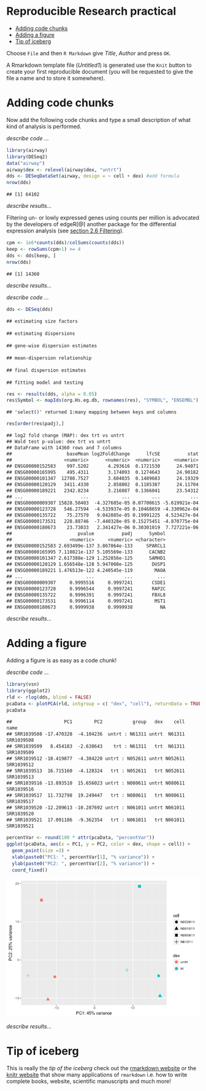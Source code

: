 Reproducible Research practical
================

-   [Adding code chunks](#adding-code-chunks)
-   [Adding a figure](#adding-a-figure)
-   [Tip of iceberg](#tip-of-iceberg)

Choose `File` and then `R Markdown` give *Title*, *Author* and press `OK`.

A Rmarkdown template file (*Untitled1*) is generated use the `Knit` button to create your first reproducible document (you will be requested to give the file a name and to store it somewhere).

Adding code chunks
==================

Now add the following code chunks and type a small description of what kind of analysis is performed.

*describe code ...*

``` r
library(airway)
library(DESeq2)
data("airway")
airway$dex <- relevel(airway$dex, "untrt")
dds <- DESeqDataSet(airway, design = ~ cell + dex) #add formula
nrow(dds)
```

    ## [1] 64102

*describe results...*

Filtering un- or lowly expressed genes using counts per million is advocated by the developers of edgeR\[@\] another package for the differential expression analysis (see [section 2.6 Filtering](https://bioconductor.org/packages/release/bioc/vignettes/edgeR/inst/doc/edgeRUsersGuide.pdf)).

``` r
cpm <- 1e6*counts(dds)/colSums(counts(dds))
keep <- rowSums(cpm>1) >= 4                
dds <- dds[keep, ]
nrow(dds)
```

    ## [1] 14360

*describe results...*

*describe code ...*

``` r
dds <- DESeq(dds)
```

    ## estimating size factors

    ## estimating dispersions

    ## gene-wise dispersion estimates

    ## mean-dispersion relationship

    ## final dispersion estimates

    ## fitting model and testing

``` r
res <- results(dds, alpha = 0.05)
res$Symbol <- mapIds(org.Hs.eg.db, rownames(res), "SYMBOL", "ENSEMBL")
```

    ## 'select()' returned 1:many mapping between keys and columns

``` r
res[order(res$padj),]
```

    ## log2 fold change (MAP): dex trt vs untrt 
    ## Wald test p-value: dex trt vs untrt 
    ## DataFrame with 14360 rows and 7 columns
    ##                    baseMean log2FoldChange      lfcSE          stat
    ##                   <numeric>      <numeric>  <numeric>     <numeric>
    ## ENSG00000152583    997.5202       4.293616  0.1721530      24.94071
    ## ENSG00000165995    495.4311       3.174093  0.1274643      24.90182
    ## ENSG00000101347  12708.7527       3.604035  0.1489683      24.19329
    ## ENSG00000120129   3411.4330       2.858802  0.1185387      24.11704
    ## ENSG00000189221   2342.8234       3.216087  0.1366041      23.54312
    ## ...                     ...            ...        ...           ...
    ## ENSG00000009307 15828.50403  -4.327685e-05 0.07700615 -5.619921e-04
    ## ENSG00000123728   546.27594  -4.533937e-05 0.10468659 -4.330962e-04
    ## ENSG00000135722    75.27579   9.042885e-05 0.19991225  4.523427e-04
    ## ENSG00000173531   228.88746  -7.440328e-05 0.15275451 -4.870775e-04
    ## ENSG00000180673    23.73033   2.341427e-06 0.30301019  7.727221e-06
    ##                        pvalue          padj      Symbol
    ##                     <numeric>     <numeric> <character>
    ## ENSG00000152583 2.693499e-137 3.867864e-133     SPARCL1
    ## ENSG00000165995 7.110821e-137 5.105569e-133      CACNB2
    ## ENSG00000101347 2.617388e-129 1.252856e-125      SAMHD1
    ## ENSG00000120129 1.656548e-128 5.947008e-125       DUSP1
    ## ENSG00000189221 1.476513e-122 4.240545e-119        MAOA
    ## ...                       ...           ...         ...
    ## ENSG00000009307     0.9995516     0.9997241       CSDE1
    ## ENSG00000123728     0.9996544     0.9997241       RAP2C
    ## ENSG00000135722     0.9996391     0.9997241       FBXL8
    ## ENSG00000173531     0.9996114     0.9997241        MST1
    ## ENSG00000180673     0.9999938     0.9999938          NA

*describe results...*

Adding a figure
===============

Adding a figure is as easy as a code chunk!

*describe code ...*

``` r
library(vsn)
library(ggplot2)
rld <- rlog(dds, blind = FALSE)
pcaData <- plotPCA(rld, intgroup = c( "dex", "cell"), returnData = TRUE)
pcaData
```

    ##                   PC1        PC2           group   dex    cell       name
    ## SRR1039508 -17.470328  -4.104236  untrt : N61311 untrt  N61311 SRR1039508
    ## SRR1039509   8.454183  -2.638643    trt : N61311   trt  N61311 SRR1039509
    ## SRR1039512 -10.419877  -4.384220 untrt : N052611 untrt N052611 SRR1039512
    ## SRR1039513  16.715160  -4.128324   trt : N052611   trt N052611 SRR1039513
    ## SRR1039516 -13.893510  15.656023 untrt : N080611 untrt N080611 SRR1039516
    ## SRR1039517  11.732798  19.249447   trt : N080611   trt N080611 SRR1039517
    ## SRR1039520 -12.209613 -10.287692 untrt : N061011 untrt N061011 SRR1039520
    ## SRR1039521  17.091186  -9.362354   trt : N061011   trt N061011 SRR1039521

``` r
percentVar <- round(100 * attr(pcaData, "percentVar"))
ggplot(pcaData, aes(x = PC1, y = PC2, color = dex, shape = cell)) +
  geom_point(size =3) +
  xlab(paste0("PC1: ", percentVar[1], "% variance")) +
  ylab(paste0("PC2: ", percentVar[2], "% variance")) +
  coord_fixed()
```

![](reproducibleresearch_practical_files/figure-markdown_github/pca-1.png)

*describe results...*

Tip of iceberg
==============

This is really the *tip of the iceberg* check out the [rmarkdown website](http://rmarkdown.rstudio.com/) or the [knitr website](https://yihui.name/knitr/) that show many applications of `rmarkdown` i.e. how to write complete books, website, scientific manuscripts and much more!
